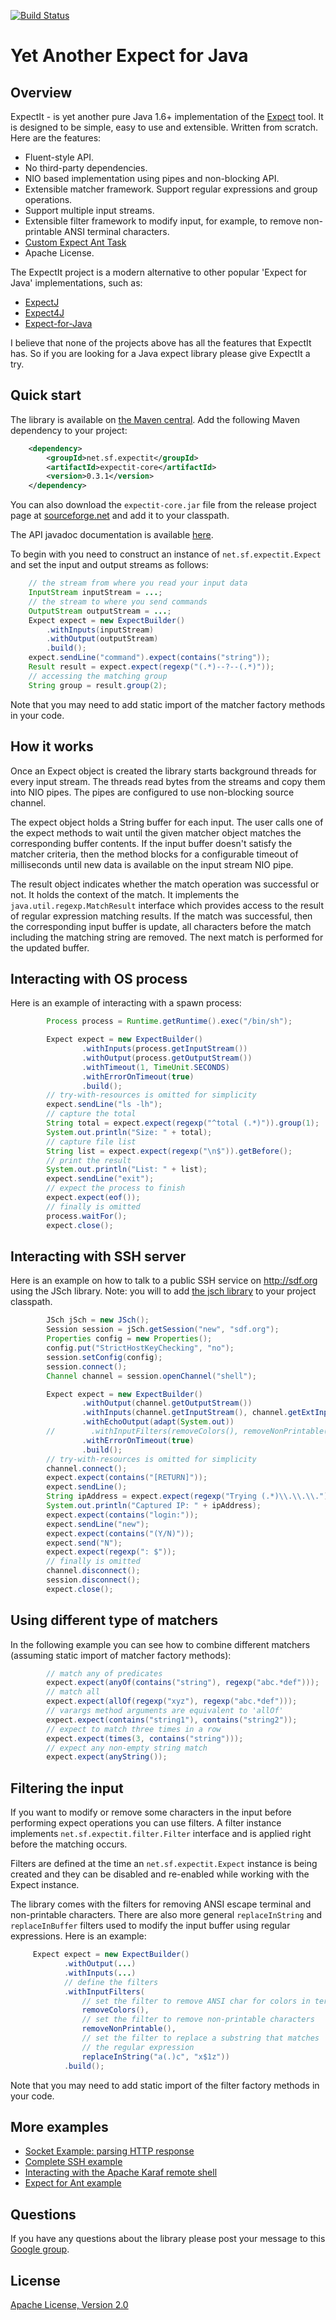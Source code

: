 [![Build Status](https://travis-ci.org/Alexey1Gavrilov/ExpectIt.png?branch=master)](https://travis-ci.org/Alexey1Gavrilov/ExpectIt)
# Yet Another Expect for Java

## Overview

ExpectIt - is yet another pure Java 1.6+ implementation of the [Expect](http://en.wikipedia.org/wiki/Expect) tool.
It is designed to be simple, easy to use and extensible. Written from scratch. Here are the features:

* Fluent-style API.
* No third-party dependencies.
* NIO based implementation using pipes and non-blocking API.
* Extensible matcher framework. Support regular expressions and group operations.
* Support multiple input streams.
* Extensible filter framework to modify input, for example, to remove non-printable ANSI terminal characters.
* [Custom Expect Ant Task](../..//wiki/Expect-for-Ant)
* Apache License.

The ExpectIt project is a modern alternative to other popular 'Expect for Java' implementations, such as:

* [ExpectJ](http://expectj.sourceforge.net/)
* [Expect4J](https://github.com/cverges/expect4j)
* [Expect-for-Java](https://github.com/ronniedong/Expect-for-Java)

I believe that none of the projects above has all the features that ExpectIt has. So if you are looking for a Java
expect library please give ExpectIt a try.

## Quick start

The library is available on [the Maven central](http://search.maven.org/#search|gav|1|g%3A%22net.sf.expectit%22%20AND%20a%3A%22expectit-core%22).
Add the following Maven dependency to your project:

```xml
    <dependency>
        <groupId>net.sf.expectit</groupId>
        <artifactId>expectit-core</artifactId>
        <version>0.3.1</version>
    </dependency>
```
You can also download the ``expectit-core.jar`` file from the release project page at
[sourceforge.net](https://sourceforge.net/projects/expectit/files/releases/) and add it to your classpath.

The API javadoc documentation is available [here](http://alexey1gavrilov.github.io/ExpectIt/0.4.0-SNAPSHOT/apidocs/). 

To begin with you need to construct an instance of ``net.sf.expectit.Expect`` and set the input and output streams as
follows:

```java
    // the stream from where you read your input data
    InputStream inputStream = ...;
    // the stream to where you send commands
    OutputStream outputStream = ...;
    Expect expect = new ExpectBuilder()
        .withInputs(inputStream)
        .withOutput(outputStream)
        .build();
    expect.sendLine("command").expect(contains("string"));
    Result result = expect.expect(regexp("(.*)--?--(.*)"));
    // accessing the matching group
    String group = result.group(2);
```
Note that you may need to add static import of the matcher factory methods in your code.

## How it works

Once an Expect object is created the library starts background threads for every input stream. The threads read
bytes from the streams and copy them into NIO pipes. The pipes are configured to use non-blocking source channel.

The expect object holds a String buffer for each input. The user calls one of the expect methods to wait until the
given matcher object matches the corresponding buffer contents. If the input buffer doesn't satisfy the matcher
criteria, then the method blocks for a configurable timeout of milliseconds until new data is available on the
input stream NIO pipe.

The result object indicates whether the match operation was successful or not. It holds the context of the match. It
implements the ``java.util.regexp.MatchResult`` interface which provides access to the result of regular
expression matching results. If the match was successful, then the corresponding input buffer is update, all
characters before the match including the matching string are removed. The next match is performed for the updated
buffer.

## Interacting with OS process

Here is an example of interacting with a spawn process:

```java
        Process process = Runtime.getRuntime().exec("/bin/sh");

        Expect expect = new ExpectBuilder()
                .withInputs(process.getInputStream())
                .withOutput(process.getOutputStream())
                .withTimeout(1, TimeUnit.SECONDS)
                .withErrorOnTimeout(true)
                .build();
        // try-with-resources is omitted for simplicity
        expect.sendLine("ls -lh");
        // capture the total
        String total = expect.expect(regexp("^total (.*)")).group(1);
        System.out.println("Size: " + total);
        // capture file list
        String list = expect.expect(regexp("\n$")).getBefore();
        // print the result
        System.out.println("List: " + list);
        expect.sendLine("exit");
        // expect the process to finish
        expect.expect(eof());
        // finally is omitted
        process.waitFor();
        expect.close();
```

## Interacting with SSH server

Here is an example on how to talk to a public SSH service on http://sdf.org using the JSch library.
Note: you will to add [the jsch library](http://www.jcraft.com/jsch/) to your project classpath.
```java
        JSch jSch = new JSch();
        Session session = jSch.getSession("new", "sdf.org");
        Properties config = new Properties();
        config.put("StrictHostKeyChecking", "no");
        session.setConfig(config);
        session.connect();
        Channel channel = session.openChannel("shell");

        Expect expect = new ExpectBuilder()
                .withOutput(channel.getOutputStream())
                .withInputs(channel.getInputStream(), channel.getExtInputStream())
                .withEchoOutput(adapt(System.out))
        //        .withInputFilters(removeColors(), removeNonPrintable())
                .withErrorOnTimeout(true)
                .build();
        // try-with-resources is omitted for simplicity
        channel.connect();
        expect.expect(contains("[RETURN]"));
        expect.sendLine();
        String ipAddress = expect.expect(regexp("Trying (.*)\\.\\.\\.")).group(1);
        System.out.println("Captured IP: " + ipAddress);
        expect.expect(contains("login:"));
        expect.sendLine("new");
        expect.expect(contains("(Y/N)"));
        expect.send("N");
        expect.expect(regexp(": $"));
        // finally is omitted
        channel.disconnect();
        session.disconnect();
        expect.close();
```

## Using different type of matchers

In the following example you can see how to combine different matchers (assuming static import of matcher factory
methods):
```java
        // match any of predicates
        expect.expect(anyOf(contains("string"), regexp("abc.*def")));
        // match all
        expect.expect(allOf(regexp("xyz"), regexp("abc.*def")));
        // varargs method arguments are equivalent to 'allOf'
        expect.expect(contains("string1"), contains("string2"));
        // expect to match three times in a row
        expect.expect(times(3, contains("string")));
        // expect any non-empty string match
        expect.expect(anyString());
```
## Filtering the input

If you want to modify or remove some characters in the input before performing expect operations you can use filters.
A filter instance implements ``net.sf.expectit.filter.Filter`` interface and is applied right before the matching
occurs.

Filters are defined at the time an ``net.sf.expectit.Expect`` instance is being created and they can
be disabled and re-enabled while working with the Expect instance.

The library comes with the filters for removing ANSI escape terminal and non-printable characters.
There are also more general ``replaceInString`` and ``replaceInBuffer`` filters used to modify the input buffer using
regular expressions. Here is an example:

```java
     Expect expect = new ExpectBuilder()
            .withOutput(...)
            .withInputs(...)
            // define the filters
            .withInputFilters(
                // set the filter to remove ANSI char for colors in terminal
                removeColors(),
                // set the filter to remove non-printable characters
                removeNonPrintable(),
                // set the filter to replace a substring that matches 
                // the regular expression
                replaceInString("a(.)c", "x$1z"))
            .build();

```
Note that you may need to add static import of the filter factory methods in your code.

## More examples

* [Socket Example: parsing HTTP response](expectit-core/src/test/java/net/sf/expectit/SocketExample.java)
* [Complete SSH example](expectit-core/src/test/java/net/sf/expectit/SshExample.java)
* [Interacting with the Apache Karaf remote shell](expectit-core/src/test/java/net/sf/expectit/KarafExample.java)
* [Expect for Ant example](expectit-ant/src/example/build-ssh-example.xml)
 
## Questions

If you have any questions about the library please post your message to this [Google group](https://groups.google.com/forum/#!forum/java-expectit).

## License

[Apache License, Version 2.0](LICENSE.txt)


